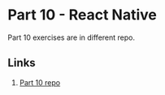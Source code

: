 # Part 10 - React Native

Part 10 exercises are in different repo.

## Links
1. [Part 10 repo](https://github.com/lnxbusdrvr/rate-repository-app/)

